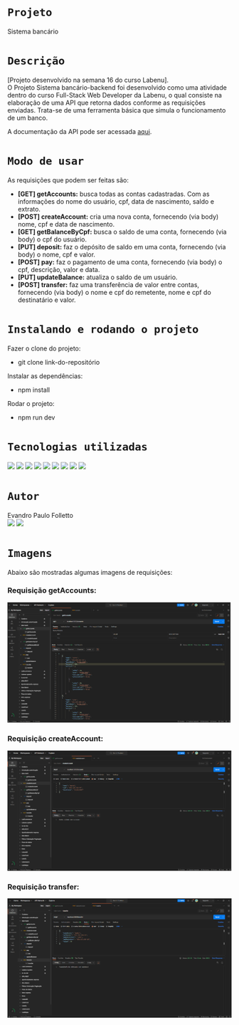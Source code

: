 # `Projeto`
Sistema bancário

# `Descrição`
[Projeto desenvolvido na semana 16 do curso Labenu]. </br>
O Projeto Sistema bancário-backend foi desenvolvido como uma atividade dentro do curso Full-Stack Web Developer da Labenu, o qual consiste na elaboração de uma API que retorna dados conforme as requisições enviadas. Trata-se de uma ferramenta básica que simula o funcionamento de um banco.

A documentação da API pode ser acessada [aqui](https://documenter.getpostman.com/view/21552787/2s7YfU5rLx).

# `Modo de usar`
As requisições que podem ser feitas são:  

- **[GET] getAccounts:** busca todas as contas cadastradas. Com as informações do nome do usuário, cpf, data de nascimento, saldo e extrato.
- **[POST] createAccount:** cria uma nova conta, fornecendo (via body) nome, cpf e data de nascimento.
- **[GET] getBalanceByCpf:** busca o saldo de uma conta, fornecendo (via body) o cpf do usuário.
- **[PUT] deposit:** faz o depósito de saldo em uma conta, fornecendo (via body) o nome, cpf e valor.
- **[POST] pay:** faz o pagamento de uma conta, fornecendo (via body) o cpf, descrição, valor e data.
- **[PUT] updateBalance:** atualiza o saldo de um usuário.
- **[POST] transfer:** faz uma transferência de valor entre contas, fornecendo (via body) o nome e cpf do remetente, nome e cpf do destinatário e valor.

# `Instalando e rodando o projeto`
Fazer o clone do projeto:
- git clone link-do-repositório

Instalar as dependências:
- npm install

Rodar o projeto:
- npm run dev

# `Tecnologias utilizadas`
<div>
<img src="https://img.shields.io/badge/Visual_Studio_Code-0078D4?style=for-the-badge&logo=visual%20studio%20code&logoColor=white">
<img src="https://img.shields.io/badge/JavaScript-F7DF1E?style=for-the-badge&logo=javascript&logoColor=black">
<img src="https://img.shields.io/badge/TypeScript-007ACC?style=for-the-badge&logo=typescript&logoColor=white">
<img src="https://img.shields.io/badge/Node.js-43853D?style=for-the-badge&logo=node.js&logoColor=white">
<img src="https://img.shields.io/badge/Express.js-404D59?style=for-the-badge">
<img src="https://img.shields.io/badge/GIT-E44C30?style=for-the-badge&logo=git&logoColor=white">
<img src="https://img.shields.io/badge/GitHub-100000?style=for-the-badge&logo=github&logoColor=white">
<img src="https://img.shields.io/badge/Markdown-000000?style=for-the-badge&logo=markdown&logoColor=white">
<img src="https://img.shields.io/badge/Discord-7289DA?style=for-the-badge&logo=discord&logoColor=white">
</div>

# `Autor`
Evandro Paulo Folletto </br>
<a href="https://www.linkedin.com/in/evandrofolletto/"><img src="https://img.shields.io/badge/LinkedIn-0077B5?style=for-the-badge&logo=linkedin&logoColor=white"></a> <a href="https://github.com/epfolletto"><img src="https://img.shields.io/badge/GitHub-100000?style=for-the-badge&logo=github&logoColor=white"></a>

# `Imagens`
Abaixo são mostradas algumas imagens de requisições:

### Requisição getAccounts:
<img src="./src/images/img_1.png"/>

### Requisição createAccount:
<img src="./src/images/img_2.png"/>

### Requisição transfer:
<img src="./src/images/img_3.png"/>
